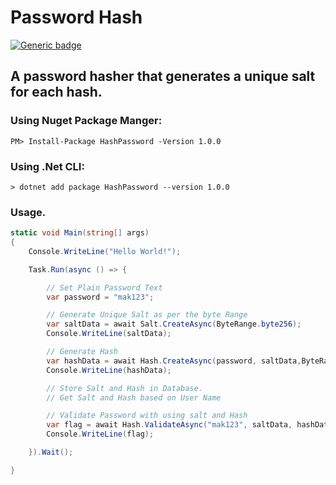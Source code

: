 # Password Hash
[![Generic badge](https://img.shields.io/badge/Nuget-1.0.0-<COLOR>.svg)](https://www.nuget.org/packages/HashPassword/)

## A password hasher that generates a unique salt for each hash.

### Using Nuget Package Manger:
```
PM> Install-Package HashPassword -Version 1.0.0
```

### Using .Net CLI:
```
> dotnet add package HashPassword --version 1.0.0
```

### Usage.
```C#
static void Main(string[] args)
{
    Console.WriteLine("Hello World!");

    Task.Run(async () => {

        // Set Plain Password Text
        var password = "mak123";

        // Generate Unique Salt as per the byte Range
        var saltData = await Salt.CreateAsync(ByteRange.byte256);
        Console.WriteLine(saltData);

        // Generate Hash 
        var hashData = await Hash.CreateAsync(password, saltData,ByteRange.byte256);
        Console.WriteLine(hashData);

        // Store Salt and Hash in Database.
        // Get Salt and Hash based on User Name

        // Validate Password with using salt and Hash
        var flag = await Hash.ValidateAsync("mak123", saltData, hashData,ByteRange.byte256);
        Console.WriteLine(flag);

    }).Wait();

}
```
